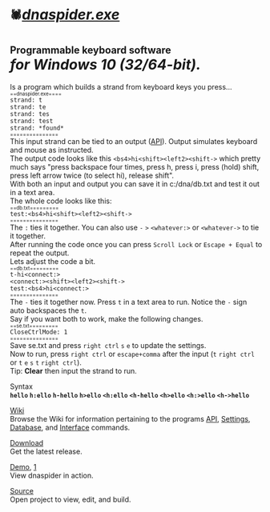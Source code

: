 # `🕷`<em>[dnaspider.exe](https://github.com/dnaspider/dna/releases "Download open source dnaspider.exe &#13;Programmable keyboard software for Windows 10")</em><br><br><sup><sup>Programmable keyboard software </sup></sup><br><em>for Windows 10 (32/64-bit).</em>
Is a program which builds a strand from keyboard keys you press... 
<br><sub><sub>==dnaspider.exe====</sub></sub>
<br><span title="The [t] key on the keyboard was pressed">`strand: t`</span>
<br><span title="The [e] key on the keyboard was pressed">`strand: te`</span>
<br><span title="The [s] key on the keyboard was pressed">`strand: tes`</span>
<br><span title="The [t] key on the keyboard was pressed">`strand: test`</span>
<br><span title="The input sequence [test] was found in the &#13;beginning of one of the lines in db.txt.&#13;Running trailing output...">`strand: *found*`</span>
<br><sup><sup>===============</sup></sup>
<br>This input strand can be tied to an output (<a href="https://github.com/dnaspider/dna/wiki/api" title="Application programming interface">API</a>). Output simulates keyboard and mouse as instructed. 
<br>The output code looks like this `<bs4>hi<shift><left2><shift->` which pretty much says "press backspace four times, press h, press i, press (hold) shift, press left arrow twice (to select hi), release shift". 
<br>With both an input and output you can save it in c:/dna/db.txt and test it out in a text area.
<br>The whole code looks like this:
<br><sub><sub><span title="Database: c:\dna\db.txt">==db.txt=========</span></sub></sub>
<br>`test:<bs4>hi<shift><left2><shift->`
<br><sup><sup>===============</sup></sup>
<br>The `:` ties it together. You can also use `-` `>` <span title="Press: right ctrl, w, h, a, t, e, v, e, r">`<whatever:>`</span> or <span title="Press: right ctrl, w, h, a, t, e, v, e, r">`<whatever->`</span> to tie it together.
<br>After running the code once you can press `Scroll Lock` or `Escape + Equal` to repeat the output.
<br>Lets adjust the code a bit.
<br><sub><sub><span title="Database: c:\dna\db.txt">==db.txt=========</span></sub></sub>
<br>`t-hi<connect:>`
<br>`<connect:><shift><left2><shift->`
<br>`test:<bs4>hi<connect:>`
<br><sup><sup>===============</sup></sup>
<br>The `-` ties it together now. Press `t` in a text area to run. Notice the `-` sign auto backspaces the `t`.
<br>Say if you want both to work, make the following changes.
<br><sub><sub><span title="Settings: c:\dna\se.txt">==se.txt=========</span></sub></sub>
<br><span title="CloseCtrlMode: True">`CloseCtrlMode: 1`</span>
<br><sup><sup>===============</sup></sup>
<br>Save se.txt and press `right ctrl` `s` `e` to update the settings.
<br>Now to run, press `right ctrl` or `escape+comma` after the input (`t` `right ctrl` or `t` `e` `s` `t` `right ctrl`).
<br>Tip: <strong title="Toggle right ctrl, backspace, or pause">Clear</strong> then input the strand to run.

<span title="Next level sh*t">Syntax</span>
<br><strong><span title="Settings&#013;=se.txt==========&#013;StrandLengthMode: 1&#013;StrandLength: 3&#013;CtrlScanOnlyMode: 0&#013;CloseCtrlMode: 0&#013;Ignore_A-Z: 0&#013;===============&#013;&#013;Database&#013;=db.txt==========&#013;hello&#013;===============&#13;&#013;Run&#013;Press h e l in a text area&#13;&#13;Program&#13;=dnaspider.exe=====&#013;strand: h&#013;strand: he&#013;strand: hel&#013;===============">`hello`</span>
 <span title="=se.txt==========&#013;StrandLengthMode: 0&#013;CtrlScanOnlyMode: 0&#013;CloseCtrlMode: 0&#013;Ignore_A-Z: 0&#013;===============&#13;&#13;=db.txt==========&#13;h:ello&#13;===============&#13;&#13;Run&#13;Clear strand then press h&#13;&#13;To clear strand, toggle right&#13;ctrl, pause, or backspace&#13;&#13;=dnaspider.exe=====&#013;strand: h&#013;===============">`h:ello`</span>
 <span title="Use minus sign for auto backspace&#13;&#13;=db.txt==========&#13;h-hello&#13;===============&#13;&#13;Run&#13;Clear strand then press h&#13;&#13;=dnaspider.exe=====&#013;strand: h&#013;===============">`h-hello`</span>
 <span title="=db.txt==========&#13;h>ello&#13;===============&#13;&#13;Run&#13;Press h&#13;&#13;=dnaspider.exe=====&#013;strand: h&#013;===============">`h>ello`</span>
 <span title="=db.txt==========&#13;<h:ello&#13;===============&#13;&#13;Run&#13;Press ctrl, release ctrl, h&#13;Or press esc + comma, h&#13;&#13;=dnaspider.exe=====&#013;strand: <&#13;strand: <h&#013;===============">`<h:ello`</span>
 <span title="&#13;&#13;=db.txt==========&#13;<h-hello&#13;===============&#13;&#13;Run&#13;Press ctrl, release ctrl, h&#13;&#13;=dnaspider.exe=====&#013;strand: <&#13;strand: <h&#013;===============">`<h-hello`</span>
 <span title="&#13;&#13;=db.txt==========&#13;<h>ello&#13;===============&#13;&#13;Run&#13;Press ctrl, release ctrl, h&#13;&#13;=dnaspider.exe=====&#013;strand: <&#13;strand: <h&#013;===============">`<h>ello`</span>
 <span title="Connect&#13;&#13;=db.txt========&#13;<i-><o->h<h:>!&#13;<o->hello!&#13;<h:>ello&#13;=============&#13;&#13;Run&#13;Press ctrl, release ctrl, i&#13;&#13;=dnaspider.exe=====&#013;strand: <i&#013;===============">`<h:>ello`</span>
 <span title="Infinite loop&#13;&#13;Press esc or pause to stop&#13;&#13;=db.txt==========&#13;<h-><speed:250>hello <h->&#13;===============&#13;&#13;Run&#13;Press ctrl, release ctrl, h&#13;&#13;=dnaspider.exe=====&#013;strand: <&#13;strand: <h&#013;===============">`<h->hello`</span></strong>

<a href="https://github.com/dnaspider/dna/wiki" title="API, db.txt, Settings, Interface">Wiki</a>&nbsp;
<br>Browse the Wiki for information pertaining to the programs <a href="https://github.com/dnaspider/dna/wiki/api" title="Application programming interface">API</a>, <a href="https://github.com/dnaspider/dna/wiki/settings" title="se.txt">Settings</a>, <a href="https://github.com/dnaspider/dna/wiki/db.txt" title="db.txt">Database</a>, and <a href="https://github.com/dnaspider/dna/wiki/interface" title="UI">Interface</a> commands.

<a href="https://github.com/dnaspider/dna/releases" title="Press [win + pause] for system type">Download</a>&nbsp;
<br>Get the latest release.

<a href="https://www.youtube.com/watch?v=OAhHa7FXAnQ" title="Video">Demo</a>,&nbsp;<a href="https://youtu.be/eREkcFJht8k" title="Video">1</a>&nbsp;
<br>View dnaspider in action.

<a href="https://github.com/dnaspider/dna/archive/master.zip" title="Extract dna-master folder from dna-master.zip to desktop&#13;&#13;dnaspider.vcxproj -> Open with -> Visual Studio&#13;&#13;Solution Explorer -> Source Files -> dnaspider.cpp&#13;&#13;Build (Release, x64)&#13;Ctrl + Shift + B&#13;&#13;dnaspider.exe build can be found in dna/x64/release or dna/Release (x86)">Source</a>
<br>Open project to view, edit, and build.
